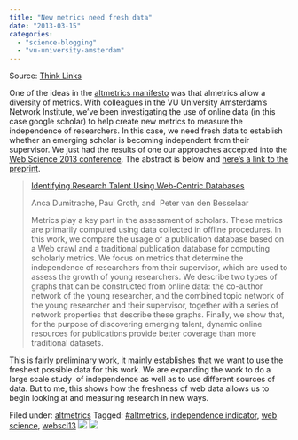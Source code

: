 ```yaml
---
title: "New metrics need fresh data"
date: "2013-03-15"
categories: 
  - "science-blogging"
  - "vu-university-amsterdam"
---
```


Source: [Think Links](http://thinklinks.wordpress.com/feed/)

One of the ideas in the [altmetrics manifesto](http://altmetrics.org/manifesto/) was that almetrics allow a diversity of metrics. With colleagues in the VU University Amsterdam’s Network Institute, we’ve been investigating the use of online data (in this case google scholar) to help create new metrics to measure the independence of researchers. In this case, we need fresh data to establish whether an emerging scholar is becoming independent from their supervisor. We just had the results of one our approaches accepted into the [Web Science 2013 conference](http://www.websci13.org). The abstract is below and [here’s a link to the preprint](http://www.mendeley.com/download/public/229912/5630428764/f71460c90ec81439cd10f89da9ee74ba4db5005e/dl.pdf).

> [Identifying Research Talent Using Web-Centric Databases](http://www.mendeley.com/download/public/229912/5630428764/f71460c90ec81439cd10f89da9ee74ba4db5005e/dl.pdf) 
> 
> Anca Dumitrache, Paul Groth, and  Peter van den Besselaar
> 
> Metrics play a key part in the assessment of scholars. These metrics are primarily computed using data collected in offline procedures. In this work, we compare the usage of a publication database based on a Web crawl and a traditional publication database for computing scholarly metrics. We focus on metrics that determine the independence of researchers from their supervisor, which are used to assess the growth of young researchers. We describe two types of graphs that can be constructed from online data: the co-author network of the young researcher, and the combined topic network of the young researcher and their supervisor, together with a series of network properties that describe these graphs. Finally, we show that, for the purpose of discovering emerging talent, dynamic online resources for publications provide better coverage than more traditional datasets.

This is fairly preliminary work, it mainly establishes that we want to use the freshest possible data for this work. We are expanding the work to do a large scale study  of independence as well as to use different sources of data. But to me, this shows how the freshness of web data allows us to begin looking at and measuring research in new ways.

  
Filed under: [altmetrics](http://thinklinks.wordpress.com/category/altmetrics-2/) Tagged: [#altmetrics](http://thinklinks.wordpress.com/tag/altmetrics/), [independence indicator](http://thinklinks.wordpress.com/tag/independence-indicator/), [web science](http://thinklinks.wordpress.com/tag/web-science/), [websci13](http://thinklinks.wordpress.com/tag/websci13/) [![](http://feeds.wordpress.com/1.0/comments/thinklinks.wordpress.com/465/)](http://feeds.wordpress.com/1.0/gocomments/thinklinks.wordpress.com/465/) ![](http://stats.wordpress.com/b.gif?host=thinklinks.wordpress.com&blog=5274753&post=465&subd=thinklinks&ref=&feed=1)
